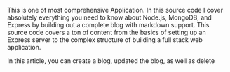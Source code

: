 This is one of most comprehensive Application. In this source code I cover absolutely everything you need to know about Node.js, MongoDB, and Express by building out a complete blog with markdown support. This source code covers a ton of content from the basics of setting up an Express server to the complex structure of building a full stack web application. 

In this article, you can create a blog, updated the blog, as well as delete
